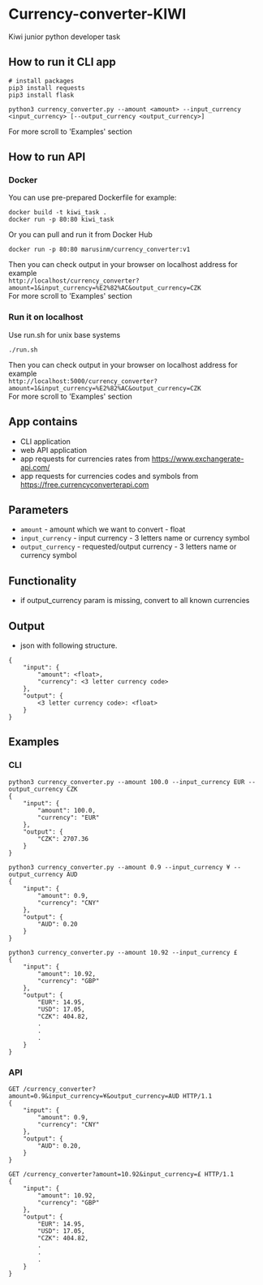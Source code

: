 # Currency-converter-KIWI
Kiwi junior python developer task

## How to run it CLI app
```
# install packages
pip3 install requests
pip3 install flask

python3 currency_converter.py --amount <amount> --input_currency <input_currency> [--output_currency <output_currency>]
```
For more scroll to 'Examples' section 

## How to run API 

### Docker

You can use pre-prepared Dockerfile for example: 
```
docker build -t kiwi_task .
docker run -p 80:80 kiwi_task
```
Or you can pull and run it from Docker Hub
```
docker run -p 80:80 marusinm/currency_converter:v1
```
Then you can check output in your browser on localhost address for example <br /> ```http://localhost/currency_converter?amount=1&input_currency=%E2%82%AC&output_currency=CZK``` <br />
For more scroll to 'Examples' section

### Run it on localhost
Use run.sh for unix base systems 
```
./run.sh
```
Then you can check output in your browser on localhost address for example <br /> ```http://localhost:5000/currency_converter?amount=1&input_currency=%E2%82%AC&output_currency=CZK``` <br />
For more scroll to 'Examples' section


## App contains

- CLI application
- web API application
- app requests for currencies rates from https://www.exchangerate-api.com/
- app requests for currencies codes and symbols from https://free.currencyconverterapi.com 

## Parameters
- `amount` - amount which we want to convert - float
- `input_currency` - input currency - 3 letters name or currency symbol
- `output_currency` - requested/output currency - 3 letters name or currency symbol

## Functionality
- if output_currency param is missing, convert to all known currencies

## Output
- json with following structure.
```
{
    "input": {
        "amount": <float>,
        "currency": <3 letter currency code>
    },
    "output": {
        <3 letter currency code>: <float>
    }
}
```
## Examples

### CLI
```
python3 currency_converter.py --amount 100.0 --input_currency EUR --output_currency CZK
{
    "input": {
        "amount": 100.0,
        "currency": "EUR"
    },
    "output": {
        "CZK": 2707.36
    }
}
```
```
python3 currency_converter.py --amount 0.9 --input_currency ¥ --output_currency AUD
{
    "input": {
        "amount": 0.9,
        "currency": "CNY"
    },
    "output": {
        "AUD": 0.20
    }
}
```
```
python3 currency_converter.py --amount 10.92 --input_currency £
{
    "input": {
        "amount": 10.92,
        "currency": "GBP"
    },
    "output": {
        "EUR": 14.95,
        "USD": 17.05,
        "CZK": 404.82,
        .
        .
        .
    }
}
```
### API
```
GET /currency_converter?amount=0.9&input_currency=¥&output_currency=AUD HTTP/1.1
{
    "input": {
        "amount": 0.9,
        "currency": "CNY"
    },
    "output": {
        "AUD": 0.20,
    }
}
```

```
GET /currency_converter?amount=10.92&input_currency=£ HTTP/1.1
{
    "input": {
        "amount": 10.92,
        "currency": "GBP"
    },
    "output": {
        "EUR": 14.95,
        "USD": 17.05,
        "CZK": 404.82,
        .
        .
        .
    }
}
```